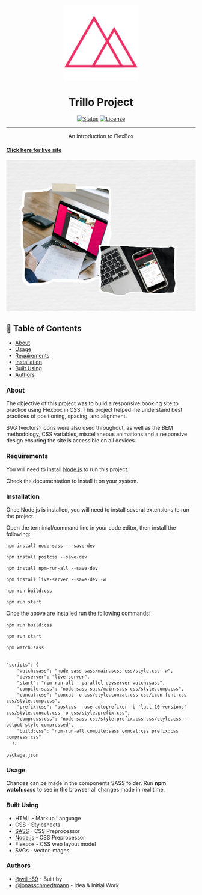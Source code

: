 <p align="center">
  <a href="" rel="noopener">
 <img width=200px height=200px src="img/favicon.png" alt="Project logo"></a>
</p>

<h1 align="center">Trillo Project</h1>

<div align="center">

[![Status](https://img.shields.io/badge/status-active-success.svg)]()
[![License](https://img.shields.io/badge/license-MIT-blue.svg)](/LICENSE)

</div>
  
---

<p align="center"> An introduction to FlexBox

      
#### [Click here for live site](https://wills-trillo-project.netlify.app/)

</p>


![](img/Trillo.png)

## 📝 Table of Contents

- [About](#about)
- [Usage](#usage)
- [Requirements](#Requirements)
- [Installation](#Installation)
- [Built Using](#built_using)
- [Authors](#authors)

### About <a name = "about"></a>

The objective of this project was to build a responsive booking site to practice using Flexbox in CSS. This project helped me understand best practices of positioning, spacing, and alignment.

SVG (vectors) icons were also used throughout, as well as the BEM methodology, CSS variables, miscellaneous animations and a responsive design ensuring the site is accessible on all devices.

### Requirements

You will need to install [Node.js](https://nodejs.org/en/) to run this project.

Check the documentation to install it on your system.

### Installation

Once Node.js is installed, you will need to install several extensions to run the project.

Open the terminial/command line in your code editor, then install the following:

```
npm install node-sass ---save-dev
```

```
npm install postcss --save-dev
```

```
npm install npm-run-all --save-dev
```

```
npm install live-server --save-dev -w
```

```
npm run build:css
```

```
npm run start
```



Once the above are installed run the following commands:

```
npm run build:css
```

```
npm run start
```

```
npm watch:sass
```

```

"scripts": {
    "watch:sass": "node-sass sass/main.scss css/style.css -w",
    "devserver": "live-server",
    "start": "npm-run-all --parallel devserver watch:sass",
    "compile:sass": "node-sass sass/main.scss css/style.comp.css",
    "concat:css": "concat -o css/style.concat.css css/icon-font.css css/style.comp.css",
    "prefix:css": "postcss --use autoprefixer -b 'last 10 versions' css/style.concat.css -o css/style.prefix.css",
    "compress:css": "node-sass css/style.prefix.css css/style.css --output-style compressed",
    "build:css": "npm-run-all compile:sass concat:css prefix:css compress:css"
  },

package.json

```

### Usage <a name="usage"></a>

Changes can be made in the components SASS folder.
Run **npm watch:sass** to see in the browser all changes made in real time. 

### Built Using <a name = "built_using"></a>

- HTML - Markup Language
- CSS - Stylesheets
- [SASS](https://sass-lang.com/) - CSS Preprocessor
- [Node.js](https://sass-lang.com/) - CSS Preprocessor
- Flexbox - CSS web layout model
- SVGs - vector images

### Authors <a name = "authors"></a>

- [@willh89](https://github.com/willh89) - Built by
- [@jonasschmedtmann](https://github.com/jonasschmedtmann) - Idea & Initial Work
